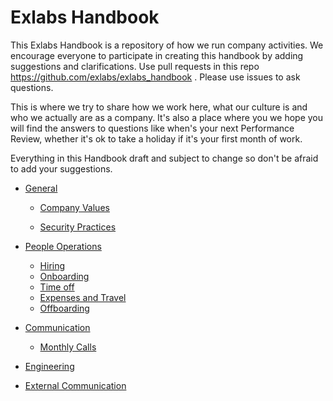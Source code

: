 # Exlabs Handbook
This Exlabs Handbook is a repository of how we run company activities. We encourage everyone to participate in creating this handbook by adding suggestions and clarifications. Use pull requests in this repo https://github.com/exlabs/exlabs_handbook
. Please use issues to ask questions.

This is where we try to share how we work here, what our culture is and who we actually are as a company. It's also a place where you we hope you will find the answers to questions like when's your next Performance Review, whether it's ok to take a holiday if it's your first month of work.

Everything in this Handbook draft and subject to change so don't be afraid to add your suggestions.
* [General](http://)
  * [Company Values](http://)

  * [Security Practices](http://)

* [People Operations](http://)
  * [Hiring](http://)
  * [Onboarding](http://)
  * [Time off](http://)
  * [Expenses and Travel](http://)
  * [Offboarding](http://)
* [Communication]()
  * [Monthly Calls]()

* [Engineering](http://)
* [External Communication](/docs/external_communication.md)
